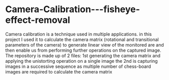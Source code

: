 # Camera-Calibration---fisheye-effect-removal
Camera calibration is a technique used in multiple applications. in this project I used it to calculate the camera matrix (rotational and transitional parameters of the camera) to generate linear view of the monitored are and then enable us from performing further operations on the captured image.  
The repository is made up of 2 files: 1st generating the camera matrix and applying the unistorting operation on a single image
the 2nd is capturing images in a successive sequence as multiple number of chess-board images are required to calculate the camera matrix 
